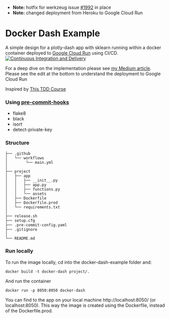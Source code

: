- **Note:** hotfix for werkzeug issue [#1992](https://github.com/plotly/dash/issues/1992) in place
- **Note:** changed deployment from Heroku to Google Cloud Run

# Docker Dash Example
A simple design for a plotly-dash app with sklearn running within a docker container deployed to [Google Cloud Run](https://app-gcp3uettpa-lz.a.run.app) using CI/CD. [![Continuous Integration and Delivery](https://github.com/ROpdam/docker-dash-example/actions/workflows/main.yml/badge.svg?branch=master)](https://github.com/ROpdam/docker-dash-example/actions/workflows/main.yml) 
 
For a deep dive on the implementation please see [my Medium article](https://towardsdatascience.com/deploy-containeriazed-plotly-dash-app-to-heroku-with-ci-cd-f82ca833375c). Please see the edit at the bottom to understand the deployment to Google Cloud Run
 
Inspired by [This TDD Course](https://testdriven.io/courses/tdd-fastapi/)
 
### Using [pre-commit-hooks](https://pre-commit.com/)
- flake8 
- black
- isort
- detect-private-key

### Structure
```
├── .github
│   └── workflows
│        └── main.yml
│
├── project
│   ├── app
│   │   ├── __init__.py
│   │   ├── app.py
│   │   ├── functions.py
│   │   └── assets
│   ├── Dockerfile
│   ├── Dockerfile.prod
│   └── requirements.txt
│
├── release.sh
├── setup.cfg
├── .pre-commit-config.yaml
├── .gitignore
│
└── README.md
```

### Run locally
To run the image locally, cd into the docker-dash-example folder and:
```
docker build -t docker-dash project/.
```
And run the container
```
docker run -p 8050:8050 docker-dash
```
You can find to the app on your local machine http://localhost:8050/ (or localhost:8050). This way the image is created using the Dockerfile, instead of the Dockerfile.prod.
